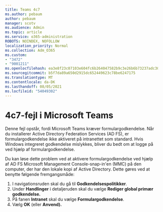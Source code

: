 ```yaml
---
title: Teams 4c7
ms.author: pebaum
author: pebaum
manager: scotv
ms.audience: Admin
ms.topic: article
ms.service: o365-administration
ROBOTS: NOINDEX, NOFOLLOW
localization_priority: Normal
ms.collection: Adm_O365
ms.custom:
- "3472"
- "9001211"
ms.openlocfilehash: ea3e8f23c07103e604fc6b264047582b9c3e26b6b73237adc30eba574e06cfd3
ms.sourcegitcommit: b5f7da89a650d2915dc652449623c78be6247175
ms.translationtype: MT
ms.contentlocale: da-DK
ms.lasthandoff: 08/05/2021
ms.locfileid: "54049302"
---
```

# <a name="4c7-error-in-microsoft-teams"></a>4c7-fejl i Microsoft Teams

Denne fejl opstår, fordi Microsoft Teams kræver formulargodkendelse. Når du installerer Active Directory Federation Services (AD FS), er formulargodkendelse ikke aktiveret på intranettet som standard. Hvis Windows integreret godkendelse mislykkes, bliver du bedt om at logge på ved hjælp af formulargodkendelse.

Du kan løse dette problem ved at aktivere formulargodkendelse ved hjælp af AD FS Microsoft Management Console-snap-in'en (MMC) på den computer, der har den lokale kopi af Active Directory. Dette gøres ved at benytte følgende fremgangsmåde: 

1. I navigationsruden skal du gå til **Godkendelsespolitikker**.
2. Under **Handlinger** i detaljeruden skal du vælge **Rediger global primær godkendelse.**
3. På fanen **Intranet** skal du vælge **Formulargodkendelse**.
4. Vælg **OK** (eller **Anvend).**